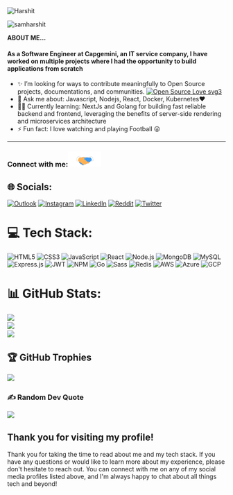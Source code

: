 <img src="https://i.imgur.com/cdqAcHx.png" alt="Harshit"/>

<p align="left"> 
  <img src="https://komarev.com/ghpvc/?username=samharshit&label=Profile%20views&color=0e75b6&style=flat" alt="samharshit" /> 
</p>

**ABOUT ME...**
<p align='center'>
<h4> As a Software Engineer at Capgemini, an IT service company, I have worked on multiple projects where I had the opportunity to build applications from scratch </h4> 

- ✨ I’m looking for ways to contribute meaningfully to Open Source projects, documentations, and communities. [![Open Source Love svg3](https://badges.frapsoft.com/os/v3/open-source.svg?v=103)](https://github.com/ellerbrock/open-source-badges/)
- 💬 Ask me about: Javascript, Nodejs, React, Docker, Kubernetes❤️ 
- 👩‍💻 Currently learning: NextJs and Golang for building fast reliable backend and frontend, leveraging the benefits of server-side rendering and microservices architecture
- ⚡ Fun fact: I love watching and playing Football 😜

------------
<h3>Connect with me:<img src="https://github.com/sakshamgurbhele/sakshamgurbhele/blob/main/Images/Handshake.gif" height="35"></h3>

## 🌐 Socials:
[![Outlook](https://img.shields.io/badge/Outlook-%230078D4.svg?logo=microsoft-outlook&logoColor=white)](mailto:harshitsharma707@outlook.com)
[![Instagram](https://img.shields.io/badge/Instagram-%23E4405F.svg?logo=Instagram&logoColor=white)](https://www.instagram.com/sharmaharshit5797)
[![LinkedIn](https://img.shields.io/badge/LinkedIn-%230077B5.svg?logo=linkedin&logoColor=white)](https://linkedin.com/in/harshit-sharma-149831172)
[![Reddit](https://img.shields.io/badge/Reddit-%23FF4500.svg?logo=Reddit&logoColor=white)](https://www.reddit.com/user/InterestingBirthday9)
[![Twitter](https://img.shields.io/badge/Twitter-%231DA1F2.svg?logo=Twitter&logoColor=white)](https://twitter.com/Harshit49019609)

# 💻 Tech Stack:
![HTML5](https://img.shields.io/badge/html5-%23E34F26.svg?style=flat&logo=html5&logoColor=white) ![CSS3](https://img.shields.io/badge/css3-%231572B6.svg?style=flat&logo=css3&logoColor=white) ![JavaScript](https://img.shields.io/badge/javascript-%23323330.svg?style=flat&logo=javascript&logoColor=%23F7DF1E) ![React](https://img.shields.io/badge/react-%2320232a.svg?style=flat&logo=react&logoColor=%2361DAFB) ![Node.js](https://img.shields.io/badge/Node.js-43853D?style=flat&logo=node.js&logoColor=white) ![MongoDB](https://img.shields.io/badge/MongoDB-%234ea94b.svg?style=flat&logo=mongodb&logoColor=white) ![MySQL](https://img.shields.io/badge/mysql-%2300f.svg?style=flat&logo=mysql&logoColor=white) ![Express.js](https://img.shields.io/badge/express.js-%23404d59.svg?style=flat&logo=express&logoColor=%2361DAFB) ![JWT](https://img.shields.io/badge/JWT-black?style=flat&logo=JSON%20web%20tokens) ![NPM](https://img.shields.io/badge/NPM-%23000000.svg?style=flat&logo=npm&logoColor=white) ![Go](https://img.shields.io/badge/Go-%2300ADD8.svg?style=flat&logo=go&logoColor=white) ![Sass](https://img.shields.io/badge/Sass-CC6699?style=flat&logo=sass&logoColor=white) ![Redis](https://img.shields.io/badge/Redis-%23DC382D.svg?style=flat&logo=redis&logoColor=white) ![AWS](https://img.shields.io/badge/AWS-%23FF9900.svg?style=flat&logo=amazon-aws&logoColor=white) ![Azure](https://img.shields.io/badge/Azure-%230072C6.svg?style=flat&logo=microsoft-azure&logoColor=white) ![GCP](https://img.shields.io/badge/Google_Cloud-%234285F4.svg?style=flat&logo=google-cloud&logoColor=white)

# 📊 GitHub Stats:
![](https://github-readme-stats.vercel.app/api?username=samharshit&theme=flag-india&hide_border=false&include_all_commits=false&count_private=false)<br/>
![](https://github-readme-streak-stats.herokuapp.com/?user=samharshit&theme=flag-india&hide_border=false)<br/>
![](https://github-readme-stats.vercel.app/api/top-langs/?username=samharshit&theme=flag-india&hide_border=false&include_all_commits=false&count_private=false&layout=compact)

## 🏆 GitHub Trophies
![](https://github-profile-trophy.vercel.app/?username=samharshit&theme=algolia&no-frame=false&no-bg=true&margin-w=4)

<!-- [![](https://visitcount.itsvg.in/api?id=samharshit&icon=0&color=0)](https://visitcount.itsvg.in) -->

### ✍️ Random Dev Quote
![](https://quotes-github-readme.vercel.app/api?type=horizontal&theme=light)
  
## Thank you for visiting my profile!

Thank you for taking the time to read about me and my tech stack. If you have any questions or would like to learn more about my experience, please don't hesitate to reach out. You can connect with me on any of my social media profiles listed above, and I'm always happy to chat about all things tech and beyond!

